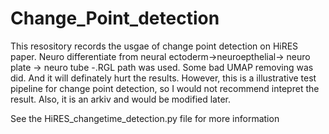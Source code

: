 # Change_Point_detection
This resository records the usgae of change point detection on HiRES paper. Neuro differentiate from neural ectoderm->neuroepthelial-> neuro plate -> neuro tube -.RGL path was used. 
Some bad UMAP removing was did. And it will definately hurt the results. However, this is a illustrative test pipeline for change point detection, so I would not recommend intepret the result. Also, it is an arkiv and would be modified later.

See the HiRES_changetime_detection.py file for more information
